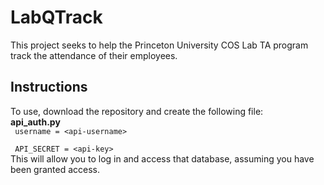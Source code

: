 # LabQTrack
This project seeks to help the Princeton University COS Lab TA program track the attendance of their employees.

## Instructions
To use, download the repository and create the following file:<br>
<strong>api_auth.py</strong>
<br><code>
username = \<api-username\>
<br>
API_SECRET = \<api-key\>
</code><br>
This will allow you to log in and access that database, assuming you have been granted access.
